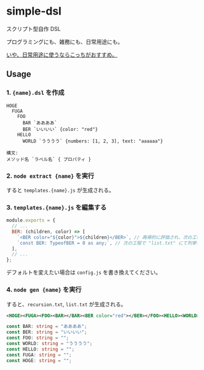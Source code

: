 # simple-dsl

スクリプト型自作 DSL

プログラミングにも、雑務にも、日常用途にも。

[いや、日常用途に使うならこっちがおすすめ。](https://github.com/katai5plate/online-template-maker)

## Usage

### 1. `{name}.dsl` を作成

```
HOGE
  FUGA
    FOO
      BAR `ああああ`
      BER `いいいい` {color: "red"}
    HELLO
      WORLD `うううう` {numbers: [1, 2, 3], text: "aaaaaa"}
```

```
構文:
メソッド名 `ラベル名` { プロパティ }
```

### 2. `node extract {name}` を実行

すると `templates.{name}.js` が生成される。

### 3. `templates.{name}.js` を編集する

```js
module.exports = {
  // ...
  BER: (children, color) => [
    `<BER color="${color}">${children}</BER>`, // 再帰的に評価され、次の工程で "recursion.txt" に出力される
    `const BER: TypeofBER = 0 as any;`, // 次の工程で "list.txt" にて列挙される文字列
  ],
  // ...
};
```

デフォルトを変えたい場合は `config.js` を書き換えてください。

### 4. `node gen {name}` を実行

すると、`recursion.txt`, `list.txt` が生成される。

```xml
<HOGE><FUGA><FOO><BAR></BAR><BER color="red"></BER></FOO><HELLO><WORLD></WORLD></HELLO></FUGA></HOGE>
```

```ts
const BAR: string = "ああああ";
const BER: string = "いいいい";
const FOO: string = "";
const WORLD: string = "うううう";
const HELLO: string = "";
const FUGA: string = "";
const HOGE: string = "";
```
